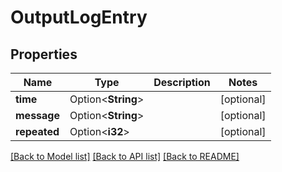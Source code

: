 # OutputLogEntry

## Properties

Name | Type | Description | Notes
------------ | ------------- | ------------- | -------------
**time** | Option<**String**> |  | [optional]
**message** | Option<**String**> |  | [optional]
**repeated** | Option<**i32**> |  | [optional]

[[Back to Model list]](../README.md#documentation-for-models) [[Back to API list]](../README.md#documentation-for-api-endpoints) [[Back to README]](../README.md)


